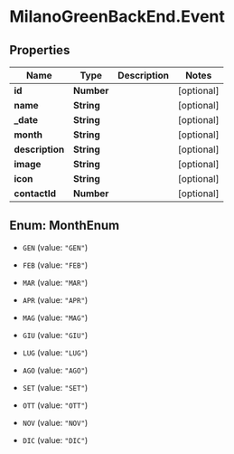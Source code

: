 # MilanoGreenBackEnd.Event

## Properties
Name | Type | Description | Notes
------------ | ------------- | ------------- | -------------
**id** | **Number** |  | [optional] 
**name** | **String** |  | [optional] 
**_date** | **String** |  | [optional] 
**month** | **String** |  | [optional] 
**description** | **String** |  | [optional] 
**image** | **String** |  | [optional] 
**icon** | **String** |  | [optional] 
**contactId** | **Number** |  | [optional] 


<a name="MonthEnum"></a>
## Enum: MonthEnum


* `GEN` (value: `"GEN"`)

* `FEB` (value: `"FEB"`)

* `MAR` (value: `"MAR"`)

* `APR` (value: `"APR"`)

* `MAG` (value: `"MAG"`)

* `GIU` (value: `"GIU"`)

* `LUG` (value: `"LUG"`)

* `AGO` (value: `"AGO"`)

* `SET` (value: `"SET"`)

* `OTT` (value: `"OTT"`)

* `NOV` (value: `"NOV"`)

* `DIC` (value: `"DIC"`)




